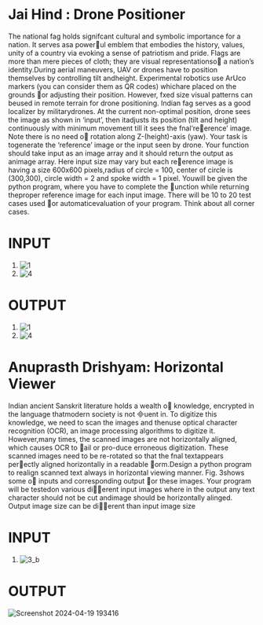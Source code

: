# Jai Hind : Drone Positioner

The national fag holds signifcant cultural and symbolic importance for a nation. It serves asa powerul emblem that embodies the history, values, unity of a country via evoking a sense of patriotism and pride. Flags are more than mere pieces of cloth; they are visual representationso a nation’s identity.During aerial maneuvers, UAV or drones have to position themselves by controlling tilt andheight. Experimental robotics use ArUco markers (you can consider them as QR codes) whichare placed on the grounds or adjusting their position. However, fxed size visual patterns can beused in remote terrain for drone positioning. Indian fag serves as a good localizer by militarydrones. At the current non-optimal position, drone sees the image as shown in ‘input’, then itadjusts its position (tilt and height) continuously with minimum movement till it sees the fnal‘reerence’ image. Note there is no need o rotation along Z-(height)-axis (yaw). Your task is togenerate the ‘reference’ image or the input seen by drone.
Your function should take input as an image array and it should return the output as animage array. Here input size may vary but each reerence image is having a size 600x600 pixels,radius of circle = 100, center of circle is (300,300), circle width = 2 and spoke width = 1 pixel. Youwill be given the python program, where you have to complete the unction while returning theproper reference image for each input image. There will be 10 to 20 test cases used or automaticevaluation of your program. Think about all corner cases.
# INPUT

1) ![1](https://github.com/Aryanujan01729/Image-Processing-Projects/assets/139656147/9dacdcc0-1573-4ec3-b896-7803ef8df8d7)    
2) ![4](https://github.com/Aryanujan01729/Image-Processing-Projects/assets/139656147/d43be3c2-22c3-4a75-ac7b-d051a4f53b7a)


# OUTPUT
1) ![1](https://github.com/Aryanujan01729/Image-Processing-Projects/assets/139656147/3804c873-d356-450b-8806-48c3b5ec8e0e)
2) ![4](https://github.com/Aryanujan01729/Image-Processing-Projects/assets/139656147/4fa42263-f417-436c-b4e6-aefa3613e929)

# Anuprasth Drishyam: Horizontal Viewer

Indian ancient Sanskrit literature holds a wealth o knowledge, encrypted in the language thatmodern society is not uent in. To digitize this knowledge, we need to scan the images and thenuse optical character recognition (OCR), an image processing algorithms to digitize it. However,many times, the scanned images are not horizontally aligned, which causes OCR to ail or pro-duce erroneous digitization. These scanned images need to be re-rotated so that the fnal textappears perectly aligned horizontally in a readable orm.Design a python program to realign scanned text always in horizontal viewing manner. Fig. 3shows some o inputs and corresponding output or these images. Your program will be testedon various dierent input images where in the output any text character should not be cut andimage should be horizontally alinged. Output image size can be dierent than input image size

# INPUT 
1)  ![3_b](https://github.com/Aryanujan01729/Image-Processing-Projects/assets/139656147/9f2cf963-abd1-4bbd-bd66-2cc9fa27799f)


# OUTPUT
![Screenshot 2024-04-19 193416](https://github.com/Aryanujan01729/Image-Processing-Projects/assets/139656147/197f9481-d86c-41f5-a5cd-b15fc48d9c97)




